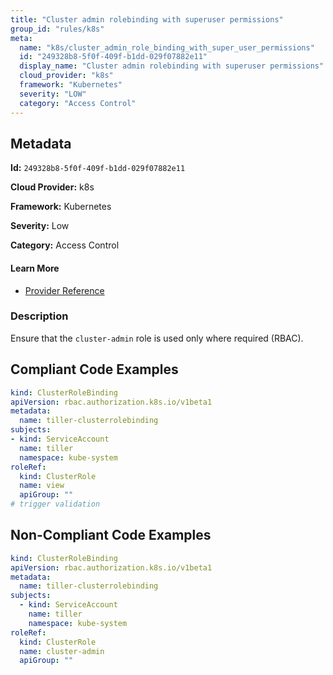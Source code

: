 ```yaml
---
title: "Cluster admin rolebinding with superuser permissions"
group_id: "rules/k8s"
meta:
  name: "k8s/cluster_admin_role_binding_with_super_user_permissions"
  id: "249328b8-5f0f-409f-b1dd-029f07882e11"
  display_name: "Cluster admin rolebinding with superuser permissions"
  cloud_provider: "k8s"
  framework: "Kubernetes"
  severity: "LOW"
  category: "Access Control"
---
```

## Metadata

**Id:** `249328b8-5f0f-409f-b1dd-029f07882e11`

**Cloud Provider:** k8s

**Framework:** Kubernetes

**Severity:** Low

**Category:** Access Control

#### Learn More

 - [Provider Reference](https://kubernetes.io/docs/reference/access-authn-authz/rbac/#user-facing-roles)

### Description

 Ensure that the `cluster-admin` role is used only where required (RBAC).


## Compliant Code Examples
```yaml
kind: ClusterRoleBinding
apiVersion: rbac.authorization.k8s.io/v1beta1
metadata:
  name: tiller-clusterrolebinding
subjects:
- kind: ServiceAccount
  name: tiller
  namespace: kube-system
roleRef:
  kind: ClusterRole
  name: view
  apiGroup: ""
# trigger validation

```
## Non-Compliant Code Examples
```yaml
kind: ClusterRoleBinding
apiVersion: rbac.authorization.k8s.io/v1beta1
metadata:
  name: tiller-clusterrolebinding
subjects:
  - kind: ServiceAccount
    name: tiller
    namespace: kube-system
roleRef:
  kind: ClusterRole
  name: cluster-admin
  apiGroup: ""

```